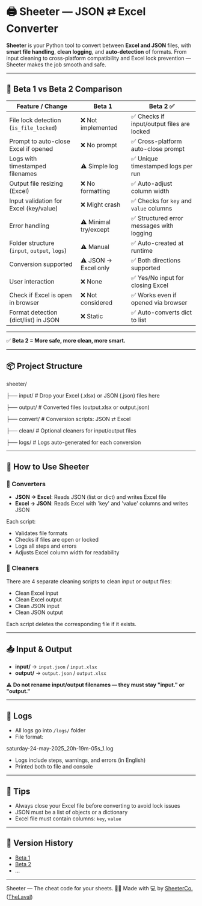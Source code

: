 # 🖨️ Sheeter — JSON ⇄ Excel Converter

**Sheeter** is your Python tool to convert between **Excel and JSON** files, with **smart file handling**, **clean logging**, and **auto-detection** of formats. From input cleaning to cross-platform compatibility and Excel lock prevention — Sheeter makes the job smooth and safe.  

---

## 🔁 Beta 1 vs Beta 2 Comparison

| Feature / Change                                  | Beta 1                          | Beta 2 ✅                        |
|---------------------------------------------------|----------------------------------|----------------------------------|
|  File lock detection (`is_file_locked`)         | ❌ Not implemented               | ✅ Checks if input/output files are locked |
|  Prompt to auto-close Excel if opened           | ❌ No prompt                     | ✅ Cross-platform auto-close prompt |
|  Logs with timestamped filenames                | ⚠️ Simple log                    | ✅ Unique timestamped logs per run |
|  Output file resizing (Excel)                   | ❌ No formatting                 | ✅ Auto-adjust column width      |
|  Input validation for Excel (key/value)         | ❌ Might crash                   | ✅ Checks for `key` and `value` columns |
|  Error handling                                 | ⚠️ Minimal try/except            | ✅ Structured error messages with logging |
|  Folder structure (`input`, `output`, `logs`)   | ⚠️ Manual                        | ✅ Auto-created at runtime       |
|  Conversion supported                           | ⚠️ JSON → Excel only               | ✅ Both directions supported     |
|  User interaction                               | ❌ None                         | ✅ Yes/No input for closing Excel |
|  Check if Excel is open in browser              | ❌ Not considered                | ✅ Works even if opened via browser |
|  Format detection (dict/list) in JSON           | ❌ Static                        | ✅ Auto-converts dict to list    |

---

✅ **Beta 2 = More safe, more clean, more smart.**

---

## 📦 Project Structure

sheeter/

├── input/ # Drop your Excel (.xlsx) or JSON (.json) files here

├── output/ # Converted files (output.xlsx or output.json)

├── convert/ # Conversion scripts: JSON ⇄ Excel

├── clean/ # Optional cleaners for input/output files

├── logs/ # Logs auto-generated for each conversion


---

## 🚀 How to Use Sheeter

### 🔁 Converters

- **JSON → Excel**: Reads JSON (list or dict) and writes Excel file
- **Excel → JSON**: Reads Excel with 'key' and 'value' columns and writes JSON

Each script:
- Validates file formats
- Checks if files are open or locked
- Logs all steps and errors
- Adjusts Excel column width for readability

### 🧹 Cleaners

There are 4 separate cleaning scripts to clean input or output files:
- Clean Excel input
- Clean Excel output
- Clean JSON input
- Clean JSON output

Each script deletes the corresponding file if it exists.

---

## 📥 Input & Output

- **input/** → `input.json` / `input.xlsx`
- **output/** → `output.json` / `output.xlsx`

⚠️ **Do not rename input/output filenames — they must stay "input." or "output."**

---

## 📄 Logs

- All logs go into `/logs/` folder
- File format:

saturday-24-may-2025_20h-19m-05s_1.log

- Logs include steps, warnings, and errors (in English)
- Printed both to file and console

---

## 🔐 Tips

- Always close your Excel file before converting to avoid lock issues
- JSON must be a list of objects or a dictionary
- Excel file must contain columns: `key`, `value`

---

## 📌 Version History

- [Beta 1](https://github.com/TheLaval/Sheeter/releases/tag/beta-1)
- [Beta 2](https://github.com/TheLaval/Sheeter/releases/tag/beta-2)
- ...

---

Sheeter — The cheat code for your sheets. 🧑‍💻 
Made with 💻 by [SheeterCo.](https://github.com/SheeterCo/) ([TheLaval](https://github.com/TheLaval))
